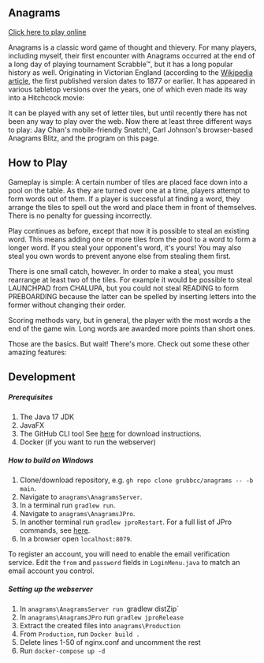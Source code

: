 ## Anagrams

[Click here to play online](https://anagrams.site)

Anagrams is a classic word game of thought and thievery. For many players, including myself, their first encounter with Anagrams occurred at the end of a long day of playing tournament Scrabble™, but it has a long popular history as well. Originating in Victorian England (according to the [Wikipedia article](https://en.wikipedia.org/wiki/Anagrams_(game)), the first published version dates to 1877 or earlier. It has appeared in various tabletop versions over the years, one of which even made its way into a Hitchcock movie:

It can be played with any set of letter tiles, but until recently there has not been any way to play over the web. Now there at least three different ways to play: Jay Chan's mobile-friendly Snatch!, Carl Johnson's browser-based Anagrams Blitz, and the program on this page.

## How to Play

Gameplay is simple: A certain number of tiles are placed face down into a pool on the table. As they are turned over one at a time, players attempt to form words out of them. If a player is successful at finding a word, they arrange the tiles to spell out the word and place them in front of themselves. There is no penalty for guessing incorrectly.

Play continues as before, except that now it is possible to steal an existing word. This means adding one or more tiles from the pool to a word to form a longer word. If you steal your opponent's word, it's yours! You may also steal you own words to prevent anyone else from stealing them first.

There is one small catch, however. In order to make a steal, you must rearrange at least two of the tiles. For example it would be possible to steal LAUNCHPAD from CHALUPA, but you could not steal READING to form PREBOARDING because the latter can be spelled by inserting letters into the former without changing their order.

Scoring methods vary, but in general, the player with the most words a the end of the game win. Long words are awarded more points than short ones.

Those are the basics. But wait! There's more. Check out some these other amazing features:

## Development

##### Prerequisites
1. The Java 17 JDK
2. JavaFX
3. The GitHub CLI tool See [here](https://github.com/cli/cli/blob/trunk/docs/install_linux.md) for download instructions.
4. Docker (if you want to run the webserver)

##### How to build on Windows

1. Clone/download repository, e.g. `gh repo clone grubbcc/anagrams -- -b main`.
2. Navigate to `anagrams\AnagramsServer`.
3. In a terminal run `gradlew run`.
4. Navigate to `anagrams\AnagramsJPro`.
5. In another terminal run `gradlew jproRestart`. For a full list of JPro commands, see [here](https://www.jpro.one/docs/current/2.1/JPRO_COMMANDS).
6. In a browser open `localhost:8079`.

To register an account, you will need to enable the email verification service. Edit the `from` and `password` fields in `LoginMenu.java` to match an email account you control.

##### Setting up the webserver
1. In `anagrams\AnagramsServer run `gradlew distZip`
2. In `anagrams\AnagramsJPro` run `gradlew jproRelease`
3. Extract the created files into `anagrams\Production`
4. From `Production`, run `Docker build .`
5. Delete lines 1-50 of nginx.conf and uncomment the rest
6. Run `docker-compose up -d`

